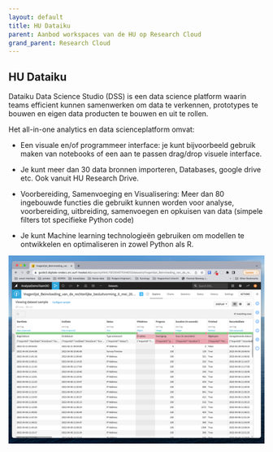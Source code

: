 ```yaml
---
layout: default
title: HU Dataiku
parent: Aanbod workspaces van de HU op Research Cloud
grand_parent: Research Cloud
---
```


## HU Dataiku

Dataiku Data Science Studio (DSS) is een data science platform waarin teams efficient kunnen samenwerken om data te verkennen, prototypes te bouwen en eigen data producten te bouwen en uit te rollen.

Het all-in-one analytics en data scienceplatform omvat:

*   Een visuale en/of programmeer interface: je kunt bijvoorbeeld gebruik maken van notebooks of een aan te passen drag/drop visuele interface.

*   Je kunt meer dan 30 data bronnen importeren, Databases, google drive etc. Ook vanuit HU Research Drive. 

*   Voorbereiding, Samenvoeging en Visualisering: Meer dan 80 ingebouwde functies die gebruikt kunnen worden voor analyse, voorbereiding, uitbreiding, samenvoegen en opkuisen van data (simpele filters tot specifieke Python code)

*   Je kunt Machine learning technologieën gebruiken om modellen te ontwikkelen en optimaliseren in zowel Python als R.

![](/assets/dataiku.png)